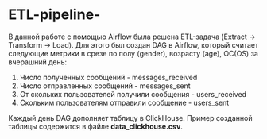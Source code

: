 # ETL-pipeline-
В данной работе с помощью Airflow была решена ETL-задача (Extract -> Transform -> Load). Для этого был создан DAG в Airflow, который считает следующие метрики в срезе по полу (gender), возрасту (age), ОС(OS) за вчерашний день: 
1. Число полученных сообщений - messages_received
2. Число отправленных сообщений - messages_sent
3. От скольких пользователей получили сообщения - users_received
4. Скольким пользователям отправили сообщение - users_sent 

Каждый день DAG дополняет таблицу в ClickHouse. Пример созданной таблицы содержится в файле **data_clickhouse.csv**.
